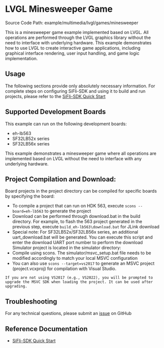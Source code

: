 # LVGL Minesweeper Game

Source Code Path: example/multimedia/lvgl/games/minesweeper

This is a minesweeper game example implemented based on LVGL. All operations are performed through the LVGL graphics library without the need to interface with underlying hardware. This example demonstrates how to use LVGL to create interactive game applications, including graphical interface rendering, user input handling, and game logic implementation.
## Usage

The following sections provide only absolutely necessary information. For complete steps on configuring SiFli-SDK and using it to build and run projects, please refer to the [SiFli-SDK Quick Start](https://docs.sifli.com/projects/sdk/latest/sf32lb52x/quickstart/index.html)

## Supported Development Boards

This example can run on the following development boards:
- eh-lb563
- SF32LB52x series
- SF32LB56x series

This example demonstrates a minesweeper game where all operations are implemented based on LVGL without the need to interface with any underlying hardware.

## Project Compilation and Download:
Board projects in the project directory can be compiled for specific boards by specifying the board:
- To compile a project that can run on HDK 563, execute `scons --board=eh-lb563` to generate the project
- Download can be performed through download.bat in the build directory. For example, to flash the 563 project generated in the previous step, execute `build_eh-lb563\download.bat` for JLink download
- Special note: For SF32LB52x/SF32LB56x series, an additional uart_download.bat will be generated. You can execute this script and enter the download UART port number to perform the download
Simulator project is located in the simulator directory:
- Compile using scons. The simulator/msvc_setup.bat file needs to be modified accordingly to match your local MSVC configuration
- You can also use `scons --target=vs2017` to generate an MSVC project (project.vcxproj) for compilation with Visual Studio.

```{note}
If you are not using VS2017 (e.g., VS2022), you will be prompted to upgrade the MSVC SDK when loading the project. It can be used after upgrading.
```

## Troubleshooting

For any technical questions, please submit an [issue](https://github.com/OpenSiFli/SiFli-SDK/issues) on GitHub

## Reference Documentation
- [SiFli-SDK Quick Start](https://docs.sifli.com/projects/sdk/latest/sf32lb52x/quickstart/index.html)